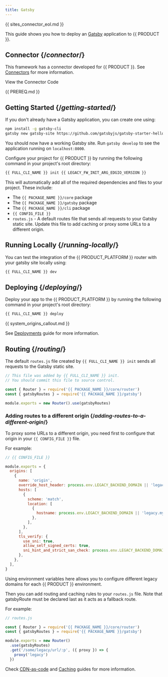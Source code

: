 ```yaml
---
title: Gatsby
---
```


{{ sites_connector_eol.md }}

This guide shows you how to deploy an [Gatsby](https://www.gatsbyjs.com/) application to {{ PRODUCT }}.

<!-- <Video src="https://www.youtube.com/watch?v=ici9j6oF_5E" /> -->

<!-- ## Example {/*example*/}

<ExampleButtons
  title="Gatsby SSG"
  siteUrl="https://edgio-community-examples-gatsby-live.layer0-limelight.link/"
  repoUrl="https://github.com/edgio-docs/edgio-gatsby-example"
  deployFromRepo /> -->

## Connector {/*connector*/}

This framework has a connector developed for {{ PRODUCT }}. See [Connectors](/applications/sites_frameworks/connectors) for more information.

<ButtonLink variant="stroke" type="code" withIcon={true} href="https://github.com/edgio-docs/edgio-connectors/tree/main/edgio-gatsby-connector">
  View the Connector Code
</ButtonLink>

{{ PREREQ.md }}

## Getting Started {/*getting-started*/}

If you don't already have a Gatsby application, you can create one using:

```bash
npm install -g gatsby-cli
gatsby new gatsby-site https://github.com/gatsbyjs/gatsby-starter-hello-world
```

You should now have a working Gatsby site. Run `gatsby develop` to see the application running on `localhost:8000`.

Configure your project for {{ PRODUCT }} by running the following command in your project's root directory:

```bash
{{ FULL_CLI_NAME }} init {{ LEGACY_FW_INIT_ARG_EDGIO_VERSION }}
```

This will automatically add all of the required dependencies and files to your project. These include:

- The `{{ PACKAGE_NAME }}/core` package
- The `{{ PACKAGE_NAME }}/gatsby` package
- The `{{ PACKAGE_NAME }}/cli` package
- `{{ CONFIG_FILE }}`
- `routes.js` - A default routes file that sends all requests to your Gatsby static site. Update this file to add caching or proxy some URLs to a different origin.

## Running Locally {/*running-locally*/}

You can test the integration of the {{ PRODUCT_PLATFORM }} router with your gatsby site locally using:

```bash
{{ FULL_CLI_NAME }} dev
```

## Deploying {/*deploying*/}

Deploy your app to the {{ PRODUCT_PLATFORM }} by running the following command in your project's root directory:

```bash
{{ FULL_CLI_NAME }} deploy
```

{{ system_origins_callout.md }}

See [Deployments](/applications/basics/deployments) guide for more information.

## Routing {/*routing*/}

The default `routes.js` file created by `{{ FULL_CLI_NAME }} init` sends all requests to the Gatsby static site.

```js
// This file was added by {{ FULL_CLI_NAME }} init.
// You should commit this file to source control.

const { Router } = require('{{ PACKAGE_NAME }}/core/router')
const { gatsbyRoutes } = require('{{ PACKAGE_NAME }}/gatsby')

module.exports = new Router().use(gatsbyRoutes)
```

### Adding routes to a different origin {/*adding-routes-to-a-different-origin*/}

To proxy some URLs to a different origin, you need first to configure that origin in your `{{ CONFIG_FILE }}` file.

For example:

```js ins="4-24"
// {{ CONFIG_FILE }}

module.exports = {
  origins: [
    {
      name: 'origin',
      override_host_header: process.env.LEGACY_BACKEND_DOMAIN || 'legacy.my-site.com',
      hosts: [
        {
          scheme: 'match',
          location: [
            {
              hostname: process.env.LEGACY_BACKEND_DOMAIN || 'legacy.my-site.com',
            },
          ],
        },
      ],
      tls_verify: {
        use_sni: true,
        allow_self_signed_certs: true,
        sni_hint_and_strict_san_check: process.env.LEGACY_BACKEND_DOMAIN || 'legacy.my-site.com',
      },
    },
  ],
}
```

Using environment variables here allows you to configure different legacy domains for each {{ PRODUCT }} environment.

Then you can add routing and caching rules to your `routes.js` file. Note that gatsbyRoute must be declared last as it acts as a fallback route.

For example:

```js ins="8-10"
// routes.js

const { Router } = require('{{ PACKAGE_NAME }}/core/router')
const { gatsbyRoutes } = require('{{ PACKAGE_NAME }}/gatsby')

module.exports = new Router()
  .use(gatsbyRoutes)
  .get('/some/legacy/url/:p', ({ proxy }) => {
    proxy('legacy')
  })
```

Check [CDN-as-code](/applications/performance/cdn_as_code) and [Caching](/applications/performance/caching) guides for more information.
